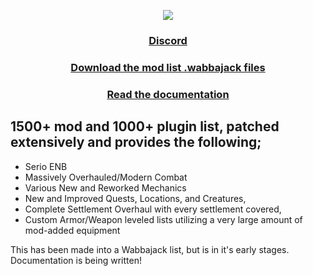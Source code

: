 <div align=center>

<img src="https://i.imgur.com/A0s6AKM.png"></img>

### [Discord](https://discord.gg/CvhTeavrcW)

### [Download the mod list .wabbajack files](https://drive.google.com/drive/folders/1T34Kdhm9UC6soylcPfMPODPD-lVpAv7o?usp=sharing)

### [Read the documentation](https://github.com/zediious/tpfz-sprinkles/wiki)

</div>

## 1500+ mod and 1000+ plugin list, patched extensively and provides the following;

- Serio ENB
- Massively Overhauled/Modern Combat
- Various New and Reworked Mechanics
- New and Improved Quests, Locations, and Creatures,
- Complete Settlement Overhaul with every settlement covered,
- Custom Armor/Weapon leveled lists utilizing a very large amount of mod-added equipment

This has been made into a Wabbajack list, but is in it's early stages. Documentation is being written!
